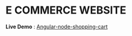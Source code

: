 # E COMMERCE WEBSITE

**Live Demo** : [Angular-node-shopping-cart](https://tshirt-shop-900ac.firebaseapp.com/)





